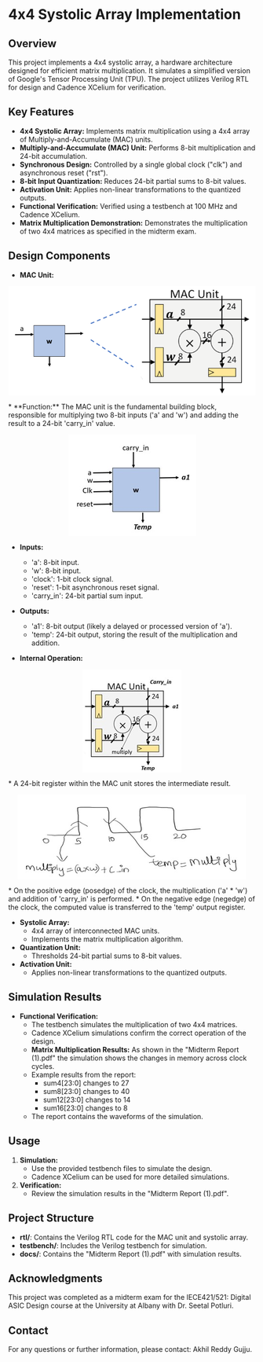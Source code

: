 # 4x4 Systolic Array Implementation

## Overview

This project implements a 4x4 systolic array, a hardware architecture designed for efficient matrix multiplication. It simulates a simplified version of Google's Tensor Processing Unit (TPU). The project utilizes Verilog RTL for design and Cadence XCelium for verification.

## Key Features

* **4x4 Systolic Array:** Implements matrix multiplication using a 4x4 array of Multiply-and-Accumulate (MAC) units.
* **Multiply-and-Accumulate (MAC) Unit:** Performs 8-bit multiplication and 24-bit accumulation.
* **Synchronous Design:** Controlled by a single global clock ("clk") and asynchronous reset ("rst").
* **8-bit Input Quantization:** Reduces 24-bit partial sums to 8-bit values.
* **Activation Unit:** Applies non-linear transformations to the quantized outputs.
* **Functional Verification:** Verified using a testbench at 100 MHz and Cadence XCelium.
* **Matrix Multiplication Demonstration:** Demonstrates the multiplication of two 4x4 matrices as specified in the midterm exam.

## Design Components

* **MAC Unit:**
 <p align="center"><img src="images/macover.png" alt="Mac Unit Layout" style="display: block; margin: 0 auto;"></p>
* **Function:** The MAC unit is the fundamental building block, responsible for multiplying two 8-bit inputs ('a' and 'w') and adding the result to a 24-bit 'carry_in' value.
 <p align="center"><img src="images/macinputs.jpg" alt="Mac Unit Ports" style="display: block; margin: 0 auto;"></p>
 
* **Inputs:**
    * 'a': 8-bit input.
    * 'w': 8-bit input.
    * 'clock': 1-bit clock signal.
    * 'reset': 1-bit asynchronous reset signal.
    * 'carry_in': 24-bit partial sum input.

* **Outputs:**
    * 'a1': 8-bit output (likely a delayed or processed version of 'a').
    * 'temp': 24-bit output, storing the result of the multiplication and addition.
    
* **Internal Operation:**
 <p align="center"><img src="images/mac.jpg" alt="Mac Unit Internal structure " style="display: block; margin: 0 auto;"></p>
    * A 24-bit register within the MAC unit stores the intermediate result.
     <p align="center"><img src="images/macfunc.jpg" alt="Depicts the functioning of the Mac with the clock " style="display: block; margin: 0 auto;"></p>
    * On the positive edge (posedge) of the clock, the multiplication ('a' * 'w') and addition of 'carry_in' is performed.
    * On the negative edge (negedge) of the clock, the computed value is transferred to the 'temp' output register.

    
* **Systolic Array:**
    * 4x4 array of interconnected MAC units.
    * Implements the matrix multiplication algorithm.
* **Quantization Unit:**
    * Thresholds 24-bit partial sums to 8-bit values.
* **Activation Unit:**
    * Applies non-linear transformations to the quantized outputs.

## Simulation Results

* **Functional Verification:**
    * The testbench simulates the multiplication of two 4x4 matrices.
    * Cadence XCelium simulations confirm the correct operation of the design.
    * **Matrix Multiplication Results:** As shown in the "Midterm Report (1).pdf" the simulation shows the changes in memory across clock cycles.
    * Example results from the report:
        * sum4[23:0] changes to 27
        * sum8[23:0] changes to 40
        * sum12[23:0] changes to 14
        * sum16[23:0] changes to 8
    * The report contains the waveforms of the simulation.

## Usage

1.  **Simulation:**
    * Use the provided testbench files to simulate the design.
    * Cadence XCelium can be used for more detailed simulations.
2.  **Verification:**
    * Review the simulation results in the "Midterm Report (1).pdf".

## Project Structure

* **rtl/**: Contains the Verilog RTL code for the MAC unit and systolic array.
* **testbench/**: Includes the Verilog testbench for simulation.
* **docs/**: Contains the "Midterm Report (1).pdf" with simulation results.

## Acknowledgments

This project was completed as a midterm exam for the IECE421/521: Digital ASIC Design course at the University at Albany with Dr. Seetal Potluri.

## Contact

For any questions or further information, please contact: Akhil Reddy Gujju.
